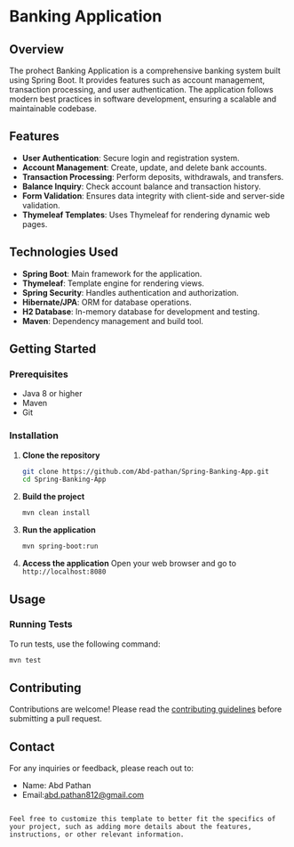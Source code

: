 # Banking Application

## Overview
The prohect Banking Application is a comprehensive banking system built using Spring Boot. It provides features such as account management, transaction processing, and user authentication. The application follows modern best practices in software development, ensuring a scalable and maintainable codebase.

## Features
- **User Authentication**: Secure login and registration system.
- **Account Management**: Create, update, and delete bank accounts.
- **Transaction Processing**: Perform deposits, withdrawals, and transfers.
- **Balance Inquiry**: Check account balance and transaction history.
- **Form Validation**: Ensures data integrity with client-side and server-side validation.
- **Thymeleaf Templates**: Uses Thymeleaf for rendering dynamic web pages.

## Technologies Used
- **Spring Boot**: Main framework for the application.
- **Thymeleaf**: Template engine for rendering views.
- **Spring Security**: Handles authentication and authorization.
- **Hibernate/JPA**: ORM for database operations.
- **H2 Database**: In-memory database for development and testing.
- **Maven**: Dependency management and build tool.

## Getting Started
### Prerequisites
- Java 8 or higher
- Maven
- Git

### Installation
1. **Clone the repository**
   ```sh
   git clone https://github.com/Abd-pathan/Spring-Banking-App.git
   cd Spring-Banking-App
   ```

2. **Build the project**
   ```sh
   mvn clean install
   ```

3. **Run the application**
   ```sh
   mvn spring-boot:run
   ```

4. **Access the application**
   Open your web browser and go to `http://localhost:8080`

## Usage
### Running Tests
To run tests, use the following command:
```sh
mvn test
```

## Contributing
Contributions are welcome! Please read the [contributing guidelines](CONTRIBUTING.md) before submitting a pull request.

## Contact
For any inquiries or feedback, please reach out to:
- Name: Abd Pathan
- Email:abd.pathan812@gmail.com
```

Feel free to customize this template to better fit the specifics of your project, such as adding more details about the features, instructions, or other relevant information.
